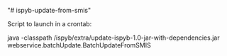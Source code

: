 "# ispyb-update-from-smis" 

Script to launch in a crontab:

java -classpath /ispyb/extra/update-ispyb-1.0-jar-with-dependencies.jar webservice.batchUpdate.BatchUpdateFromSMIS
